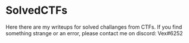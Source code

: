 # SolvedCTFs

Here there are my writeups for solved challanges from CTFs. 
If you find something strange or an error, please contact me on discord: Vex#6252
